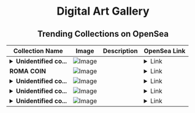 <div align="center">

# Digital Art Gallery

## Trending Collections on OpenSea

| Collection Name                       | Image                                                                                     | Description                       | OpenSea Link                                                                                          |
|---------------------------------------|-------------------------------------------------------------------------------------------|-----------------------------------|--------------------------------------------------------------------------------------------------------|
| **<details><summary>Unidentified co...</summary>Unidentified contract 8ed75b10-c46d-4206-ba03-5c78f356f422</details>** | ![Image](https://i.seadn.io/s/raw/files/e9acf51ddce687ccf33c485e916aec1b.jpg?w=500&auto=format?w=200&auto=format) |  | <details><summary>Link</summary>[Unidentified contract 8ed75b10-c46d-4206-ba03-5c78f356f422](https://opensea.io/collection/unidentified-contract-8ed75b10-c46d-4206-ba03-5c78)</details> |
| **ROMA COIN** | ![Image](https://i.seadn.io/s/raw/files/c7bafa11fd7e5025358df44ef8586e3f.jpg?w=500&auto=format?w=200&auto=format) |  | <details><summary>Link</summary>[ROMA COIN](https://opensea.io/collection/roma-coin-1)</details> |
| **<details><summary>Unidentified co...</summary>Unidentified contract dcff0048-7023-43bc-bb62-31ef4908b8d6</details>** | ![Image](https://i.seadn.io/s/raw/files/a837708742ad8afcb35eb60ba787976d.jpg?w=500&auto=format?w=200&auto=format) |  | <details><summary>Link</summary>[Unidentified contract dcff0048-7023-43bc-bb62-31ef4908b8d6](https://opensea.io/collection/unidentified-contract-dcff0048-7023-43bc-bb62-31ef)</details> |
| **<details><summary>Unidentified co...</summary>Unidentified contract f9b7a9c6-65db-4edd-ab5b-4eba1685ac08</details>** | ![Image](https://i.seadn.io/s/raw/files/e9acf51ddce687ccf33c485e916aec1b.jpg?w=500&auto=format?w=200&auto=format) |  | <details><summary>Link</summary>[Unidentified contract f9b7a9c6-65db-4edd-ab5b-4eba1685ac08](https://opensea.io/collection/unidentified-contract-f9b7a9c6-65db-4edd-ab5b-4eba)</details> |
| **<details><summary>Unidentified co...</summary>Unidentified contract 100e5c00-bbd7-4abf-9186-5d661c16cb86</details>** | ![Image](https://i.seadn.io/s/raw/files/a837708742ad8afcb35eb60ba787976d.jpg?w=500&auto=format?w=200&auto=format) |  | <details><summary>Link</summary>[Unidentified contract 100e5c00-bbd7-4abf-9186-5d661c16cb86](https://opensea.io/collection/unidentified-contract-100e5c00-bbd7-4abf-9186-5d66)</details> |

</div>